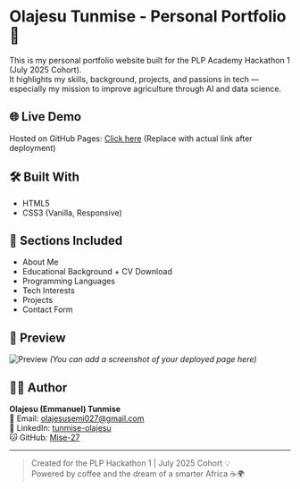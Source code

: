 # Olajesu Tunmise - Personal Portfolio 🚀

This is my personal portfolio website built for the PLP Academy Hackathon 1 (July 2025 Cohort).  
It highlights my skills, background, projects, and passions in tech — especially my mission to improve agriculture through AI and data science.

## 🌐 Live Demo
Hosted on GitHub Pages: [Click here](https://your-username.github.io/your-repo-name/) (Replace with actual link after deployment)

## 🛠️ Built With
- HTML5
- CSS3 (Vanilla, Responsive)

## 📁 Sections Included
- About Me
- Educational Background + CV Download
- Programming Languages
- Tech Interests
- Projects
- Contact Form

## 📸 Preview
![Preview](screenshot.png) *(You can add a screenshot of your deployed page here)*

## 🧑‍💻 Author
**Olajesu (Emmanuel) Tunmise**  
📧 Email: olajesusemi027@gmail.com  
🔗 LinkedIn: [tunmise-olajesu](https://www.linkedin.com/in/tunmise-olajesu-820baa248)  
🐱 GitHub: [Mise-27](https://github.com/Mise-27)

---

> Created for the PLP Hackathon 1 | July 2025 Cohort 💡  
> Powered by coffee and the dream of a smarter Africa ☕🌍
